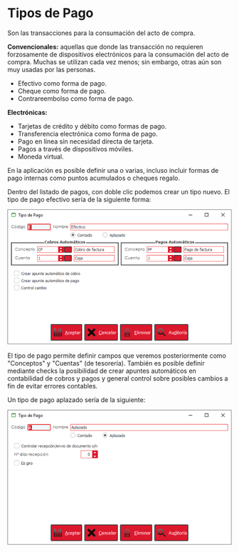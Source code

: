 # Tipos de Pago

Son las transacciones para la consumación del acto de compra.

**Convencionales:** aquellas que donde las transacción no requieren forzosamente de dispositivos electrónicos para la consumación del acto de compra. Muchas se utilizan cada vez menos; sin embargo, otras aún son muy usadas por las personas.

* Efectivo como forma de pago.
* Cheque como forma de pago.
* Contrareembolso como forma de pago.

**Electrónicas:**

* Tarjetas de crédito y débito como formas de pago.
* Transferencia electrónica como forma de pago.
* Pago en línea sin necesidad directa de tarjeta.
* Pagos a través de dispositivos móviles.
* Moneda virtual.

En la aplicación es posible definir una o varias, incluso incluir formas de pago internas como puntos acumulados o cheques regalo.

Dentro del listado de pagos, con doble clic podemos crear un tipo nuevo. El tipo de pago efectivo sería de la siguiente forma:

![](../../../.gitbook/assets/image%20%28381%29.png)

El tipo de pago permite definir campos que veremos posteriormente como "Conceptos" y "Cuentas" \(de tesorería\). También es posible definir mediante checks la posibilidad de crear apuntes automáticos en contabilidad de cobros y pagos y general control sobre posibles cambios a fin de evitar errores contables.

Un tipo de pago aplazado sería de la siguiente:

![](../../../.gitbook/assets/image%20%28373%29.png)

